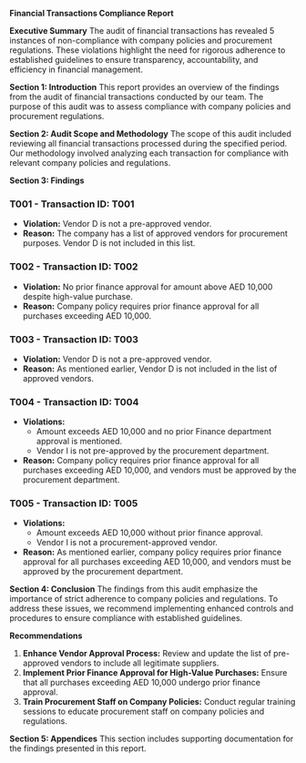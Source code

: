 **Financial Transactions Compliance Report**

**Executive Summary**
The audit of financial transactions has revealed 5 instances of non-compliance with company policies and procurement regulations. These violations highlight the need for rigorous adherence to established guidelines to ensure transparency, accountability, and efficiency in financial management.

**Section 1: Introduction**
This report provides an overview of the findings from the audit of financial transactions conducted by our team. The purpose of this audit was to assess compliance with company policies and procurement regulations.

**Section 2: Audit Scope and Methodology**
The scope of this audit included reviewing all financial transactions processed during the specified period. Our methodology involved analyzing each transaction for compliance with relevant company policies and regulations.

**Section 3: Findings**

### T001 - Transaction ID: T001

*   **Violation:** Vendor D is not a pre-approved vendor.
*   **Reason:** The company has a list of approved vendors for procurement purposes. Vendor D is not included in this list.

### T002 - Transaction ID: T002

*   **Violation:** No prior finance approval for amount above AED 10,000 despite high-value purchase.
*   **Reason:** Company policy requires prior finance approval for all purchases exceeding AED 10,000.

### T003 - Transaction ID: T003

*   **Violation:** Vendor D is not a pre-approved vendor.
*   **Reason:** As mentioned earlier, Vendor D is not included in the list of approved vendors.

### T004 - Transaction ID: T004

*   **Violations:**
    *   Amount exceeds AED 10,000 and no prior Finance department approval is mentioned.
    *   Vendor I is not pre-approved by the procurement department.
*   **Reason:** Company policy requires prior finance approval for all purchases exceeding AED 10,000, and vendors must be approved by the procurement department.

### T005 - Transaction ID: T005

*   **Violations:**
    *   Amount exceeds AED 10,000 without prior finance approval.
    *   Vendor I is not a procurement-approved vendor.
*   **Reason:** As mentioned earlier, company policy requires prior finance approval for all purchases exceeding AED 10,000, and vendors must be approved by the procurement department.

**Section 4: Conclusion**
The findings from this audit emphasize the importance of strict adherence to company policies and regulations. To address these issues, we recommend implementing enhanced controls and procedures to ensure compliance with established guidelines.

**Recommendations**

1.  **Enhance Vendor Approval Process:** Review and update the list of pre-approved vendors to include all legitimate suppliers.
2.  **Implement Prior Finance Approval for High-Value Purchases:** Ensure that all purchases exceeding AED 10,000 undergo prior finance approval.
3.  **Train Procurement Staff on Company Policies:** Conduct regular training sessions to educate procurement staff on company policies and regulations.

**Section 5: Appendices**
This section includes supporting documentation for the findings presented in this report.